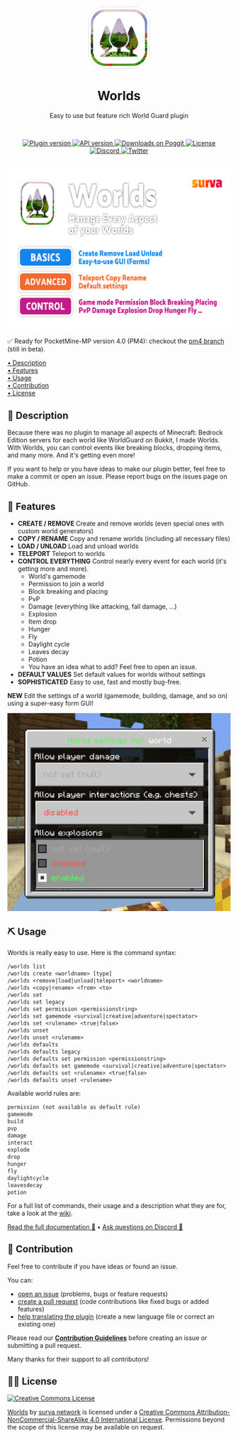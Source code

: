 <p align="center">
    <img src=".github/.media/logo.png" width="144" height="144" alt="Worlds plugin Logo">
</p>

<h1 align="center">Worlds</h1>
<p align="center">Easy to use but feature rich World Guard plugin</p>

<br>

<p align="center">
    <a href="https://poggit.pmmp.io/p/Worlds">
        <img src="https://poggit.pmmp.io/shield.state/Worlds" alt="Plugin version">
    </a>
    <a href="https://github.com/pmmp/PocketMine-MP">
        <img src="https://poggit.pmmp.io/shield.api/Worlds" alt="API version">
    </a>
    <a href="https://poggit.pmmp.io/p/Worlds">
        <img src="https://poggit.pmmp.io/shield.dl/Worlds" alt="Downloads on Poggit">
    </a>
    <a href="https://github.com/survanetwork/Worlds/blob/master/LICENSE">
        <img src="https://img.shields.io/badge/license-CC--BY--NC--SA--4.0-orange.svg" alt="License">
    </a>
    <a href="https://discord.gg/t4Kg4j3829">
        <img src="https://img.shields.io/discord/685532530451283997?color=blueviolet" alt="Discord">
    </a>
    <a href="https://twitter.com/survanetwork">
        <img src="https://img.shields.io/twitter/url?label=SURVA%20network%20on%20Twitter&style=social&url=https%3A%2F%2Ftwitter.com%2Fsurvanetwork" alt="Twitter">
    </a>
</p>

##

<p align="center">
    <img src=".github/.media/feature-banner.png" width="650" height="366" alt="World plugin features">
</p>

✅ Ready for PocketMine-MP version 4.0 (PM4): checkout the [pm4 branch](https://github.com/survanetwork/Worlds/tree/pm4) (still in beta).

[• Description](#-description)  
[• Features](#-features)  
[• Usage](#-usage)  
[• Contribution](#-contribution)  
[• License](#%EF%B8%8F-license)

## 📙 Description
Because there was no plugin to manage all aspects of Minecraft: Bedrock Edition servers for each world like WorldGuard on Bukkit, I made Worlds.
With Worlds, you can control events like breaking blocks, dropping items, and many more. And it's getting even more!

If you want to help or you have ideas to make our plugin better, feel free to make a commit or open an issue.
Please report bugs on the issues page on GitHub.

## 🎁 Features
- **CREATE / REMOVE** Create and remove worlds (even special ones with custom world generators)
- **COPY / RENAME** Copy and rename worlds (including all necessary files)
- **LOAD / UNLOAD** Load and unload worlds
- **TELEPORT** Teleport to worlds
- **CONTROL EVERYTHING** Control nearly every event for each world (it's getting more and more).
    - World's gamemode
    - Permission to join a world
    - Block breaking and placing
    - PvP
    - Damage (everything like attacking, fall damage, ...)
    - Explosion
    - Item drop
    - Hunger
    - Fly
    - Daylight cycle
    - Leaves decay
    - Potion
    - You have an idea what to add? Feel free to open an issue.
- **DEFAULT VALUES** Set default values for worlds without settings
- **SOPHISTICATED** Easy to use, fast and mostly bug-free.

**NEW** Edit the settings of a world (gamemode, building, damage, and so on) using a super-easy form GUI!

<img src=".github/.media/world-settings-form.png" width="540px" alt="Screenshot of world settings form">

## ⛏ Usage
Worlds is really easy to use. Here is the command syntax:

```
/worlds list
/worlds create <worldname> [type]
/worlds <remove|load|unload|teleport> <worldname>
/worlds <copy|rename> <from> <to>
/worlds set
/worlds set legacy
/worlds set permission <permissionstring>
/worlds set gamemode <survival|creative|adventure|spectator>
/worlds set <rulename> <true|false>
/worlds unset
/worlds unset <rulename>
/worlds defaults
/worlds defaults legacy
/worlds defaults set permission <permissionstring>
/worlds defaults set gamemode <survival|creative|adventure|spectator>
/worlds defaults set <rulename> <true|false>
/worlds defaults unset <rulename>
```

Available world rules are:

```
permission (not available as default rule)
gamemode
build
pvp
damage
interact
explode
drop
hunger
fly
daylightcycle
leavesdecay
potion
```

For a full list of commands, their usage and a description what they are for, take a look at the [wiki](https://plugins.surva.net/docs/Worlds#commands).

[Read the full documentation 📖](https://plugins.surva.net/docs/Worlds) • [Ask questions on Discord 💬](https://discord.gg/t4Kg4j3829)

## 🙋‍ Contribution
Feel free to contribute if you have ideas or found an issue.

You can:
- [open an issue](https://github.com/survanetwork/Worlds/issues) (problems, bugs or feature requests)
- [create a pull request](https://github.com/survanetwork/Worlds/pulls) (code contributions like fixed bugs or added features)
- [help translating the plugin](https://github.com/survanetwork/Worlds/tree/master/resources/languages) (create a new language file or correct an existing one)

Please read our **[Contribution Guidelines](CONTRIBUTING.md)** before creating an issue or submitting a pull request.

Many thanks for their support to all contributors!

## 👨‍⚖️ License
[![Creative Commons License](https://i.creativecommons.org/l/by-nc-sa/4.0/88x31.png)](http://creativecommons.org/licenses/by-nc-sa/4.0/)

[Worlds](https://github.com/survanetwork/Worlds) by [surva network](https://github.com/survanetwork) is licensed under a [Creative Commons Attribution-NonCommercial-ShareAlike 4.0 International License](http://creativecommons.org/licenses/by-nc-sa/4.0/). Permissions beyond the scope of this license may be available on request.
